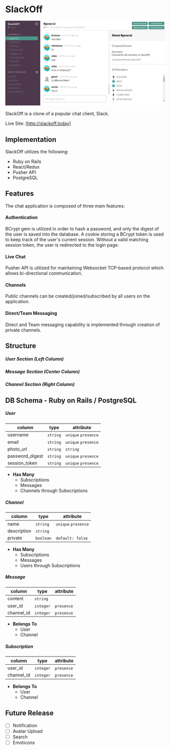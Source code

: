 # SlackOff

![SlackOff Main Application](/docs/screenshots/slackoff-main.jpg)

SlackOff is a clone of a popular chat client, Slack.

Live Site: [http://slackoff.today]

## Implementation

SlackOff utilizes the following:

- Ruby on Rails
- React/Redux
- Pusher API
- PostgreSQL

## Features

The chat application is composed of three main features:

#### Authentication

BCrypt gem is utilized in order to hash a password, and only the digest of the user is saved into the database.  A cookie storing a BCrypt token is used to keep track of the user's current session.  Without a valid matching session token, the user is redirected to the login page.  

#### Live Chat

Pusher API is utilized for maintaining Websocket TCP-based protocol which allows bi-directional communication.  

#### Channels

Public channels can be created/joined/subscribed by all users on the application.

#### Direct/Team Messaging

Direct and Team messaging capability is implemented through creation of private channels.

## Structure

##### User Section (Left Column)

##### Message Section (Center Column)

##### Channel Section (Right Column)

## DB Schema - Ruby on Rails / PostgreSQL

##### User

| column          | type     | attribute           |
|-----------------|----------|---------------------|
| username        | `string` | `unique` `presence` |
| email           | `string` | `unique` `presence` |
| photo_url       | `string` | `string`            |
| password_digest | `string` | `unique` `presence` |
| session_token   | `string` | `unique` `presence` |

- **Has Many**
  - Subscriptions
  - Messages
  - Channels through Subscriptions

##### Channel

| column      | type      | attribute           |
|-------------|-----------|---------------------|
| name        | `string`  | `unique` `presence` |
| description | `string`  |                     |
| private     | `boolean` | `default: false`    |

- **Has Many**
  - Subscriptions
  - Messages
  - Users through Subscriptions

##### Message

| column     | type      | attribute  |
|------------|-----------|------------|
| content    | `string`  |            |
| user_id    | `integer` | `presence` |
| channel_id | `integer` | `presence` |

- **Belongs To**
  - User
  - Channel

##### Subscription

| column     | type      | attribute  |
|------------|-----------|------------|
| user_id    | `integer` | `presence` |
| channel_id | `integer` | `presence` |

- **Belongs To**
  - User
  - Channel

## Future Release

* [ ] Notification
* [ ] Avatar Upload
* [ ] Search
* [ ] Emoticons
